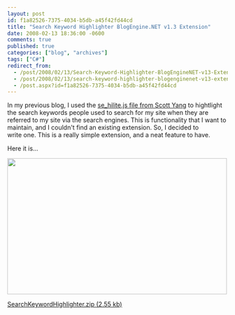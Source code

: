 ```yaml
---
layout: post
id: f1a82526-7375-4034-b5db-a45f42fd44cd
title: "Search Keyword Highlighter BlogEngine.NET v1.3 Extension"
date: 2008-02-13 18:36:00 -0600
comments: true
published: true
categories: ["blog", "archives"]
tags: ["C#"]
redirect_from: 
  - /post/2008/02/13/Search-Keyword-Highlighter-BlogEngineNET-v13-Extensions
  - /post/2008/02/13/search-keyword-highlighter-blogenginenet-v13-extensions
  - /post.aspx?id=f1a82526-7375-4034-b5db-a45f42fd44cd
---
```

<!-- more -->
<p>In my previous blog,&nbsp;I used the <a href="http://scott.yang.id.au/code/se-hilite/">se_hilite.js file from Scott Yang</a> to hightlight the search keywords people used to search for my site when they are referred&nbsp;to my site&nbsp;via the search&nbsp;engines. This is functionality that I want to maintain, and I couldn't find an existing extension. So, I decided to write&nbsp;one. This is a really simple extension, and a neat feature to have.</p>
<p>Here it is...</p>
<p><img src="/images/postsSearchKeywordHighlighter.png" alt="" width="502" height="311" /></p>
<p><a rel="enclosure" href="/file.axd?file=SearchKeywordHighlighter.zip">SearchKeywordHighlighter.zip (2.55 kb)</a></p>
